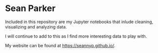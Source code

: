 # Sean Parker 

Included in this repository are my Jupyter notebooks that inlude cleaning,
visualizing and analyzing data.

I will continue to add to this as I find more interesting data to play with.

My website can be found at https://seannyp.github.io/.
